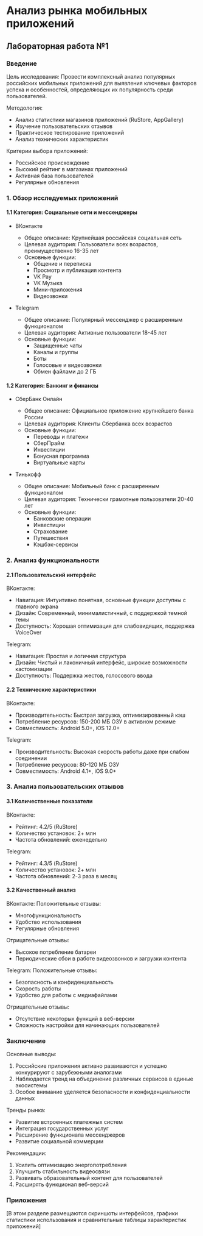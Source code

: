 # Анализ рынка мобильных приложений
## Лабораторная работа №1

### Введение
Цель исследования: Провести комплексный анализ популярных российских мобильных приложений для выявления ключевых факторов успеха и особенностей, определяющих их популярность среди пользователей.

Методология:
- Анализ статистики магазинов приложений (RuStore, AppGallery)
- Изучение пользовательских отзывов
- Практическое тестирование приложений
- Анализ технических характеристик

Критерии выбора приложений:
- Российское происхождение
- Высокий рейтинг в магазинах приложений
- Активная база пользователей
- Регулярные обновления

### 1. Обзор исследуемых приложений
#### 1.1 Категория: Социальные сети и мессенджеры
- ВКонтакте
  - Общее описание: Крупнейшая российская социальная сеть
  - Целевая аудитория: Пользователи всех возрастов, преимущественно 16-35 лет
  - Основные функции:
    * Общение и переписка
    * Просмотр и публикация контента
    * VK Pay
    * VK Музыка
    * Мини-приложения
    * Видеозвонки
  
- Telegram
  - Общее описание: Популярный мессенджер с расширенным функционалом
  - Целевая аудитория: Активные пользователи 18-45 лет
  - Основные функции:
    * Защищенные чаты
    * Каналы и группы
    * Боты
    * Голосовые и видеозвонки
    * Обмен файлами до 2 ГБ

#### 1.2 Категория: Банкинг и финансы
- СберБанк Онлайн
  - Общее описание: Официальное приложение крупнейшего банка России
  - Целевая аудитория: Клиенты Сбербанка всех возрастов
  - Основные функции:
    * Переводы и платежи
    * СберПрайм
    * Инвестиции
    * Бонусная программа
    * Виртуальные карты

- Тинькофф
  - Общее описание: Мобильный банк с расширенным функционалом
  - Целевая аудитория: Технически грамотные пользователи 20-40 лет
  - Основные функции:
    * Банковские операции
    * Инвестиции
    * Страхование
    * Путешествия
    * Кэшбэк-сервисы

### 2. Анализ функциональности
#### 2.1 Пользовательский интерфейс

ВКонтакте:
- Навигация: Интуитивно понятная, основные функции доступны с главного экрана
- Дизайн: Современный, минималистичный, с поддержкой темной темы
- Доступность: Хорошая оптимизация для слабовидящих, поддержка VoiceOver

Telegram:
- Навигация: Простая и логичная структура
- Дизайн: Чистый и лаконичный интерфейс, широкие возможности кастомизации
- Доступность: Поддержка жестов, голосового ввода

#### 2.2 Технические характеристики

ВКонтакте:
- Производительность: Быстрая загрузка, оптимизированный кэш
- Потребление ресурсов: 150-200 МБ ОЗУ в активном режиме
- Совместимость: Android 5.0+, iOS 12.0+

Telegram:
- Производительность: Высокая скорость работы даже при слабом соединении
- Потребление ресурсов: 80-120 МБ ОЗУ
- Совместимость: Android 4.1+, iOS 9.0+

### 3. Анализ пользовательских отзывов
#### 3.1 Количественные показатели

ВКонтакте:
- Рейтинг: 4.2/5 (RuStore)
- Количество установок: 2+ млн
- Частота обновлений: еженедельно

Telegram:
- Рейтинг: 4.3/5 (RuStore)
- Количество установок: 2+ млн
- Частота обновлений: 2-3 раза в месяц

#### 3.2 Качественный анализ

ВКонтакте:
Положительные отзывы:
- Многофункциональность
- Удобство использования
- Регулярные обновления

Отрицательные отзывы:
- Высокое потребление батареи
- Периодические сбои в работе видеозвонков и загрузки контента

Telegram:
Положительные отзывы:
- Безопасность и конфиденциальность
- Скорость работы
- Удобство для работы с медиафайлами

Отрицательные отзывы:
- Отсутствие некоторых функций в веб-версии
- Сложность настройки для начинающих пользователей

### Заключение

Основные выводы:
1. Российские приложения активно развиваются и успешно конкурируют с зарубежными аналогами
2. Наблюдается тренд на объединение различных сервисов в единые экосистемы
3. Особое внимание уделяется безопасности и конфиденциальности данных

Тренды рынка:
- Развитие встроенных платежных систем
- Интеграция государственных услуг
- Расширение функционала мессенджеров
- Развитие социальной коммерции

Рекомендации:
1. Усилить оптимизацию энергопотребления
2. Улучшить стабильность видеосвязи
3. Развивать образовательный контент для пользователей
4. Расширять функционал веб-версий

### Приложения

[В этом разделе размещаются скриншоты интерфейсов, графики статистики использования и сравнительные таблицы характеристик приложений]